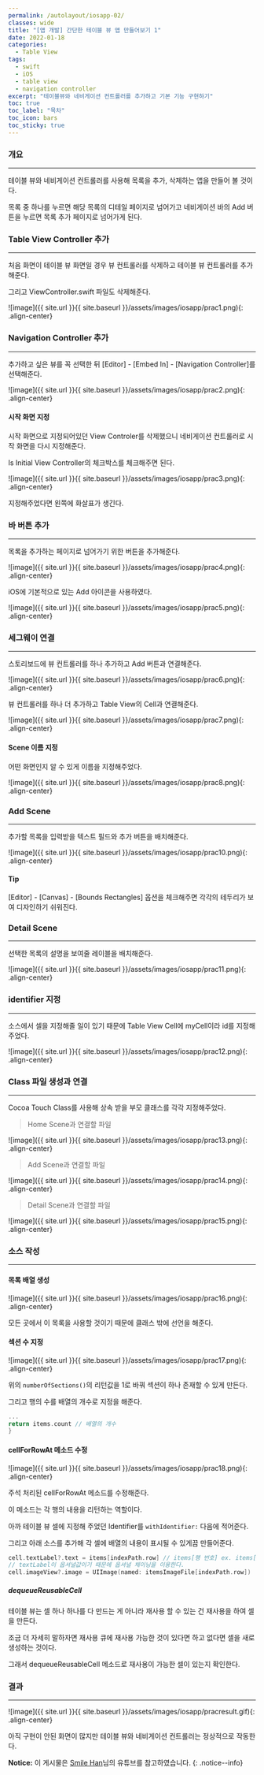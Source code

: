 ```yaml
---
permalink: /autolayout/iosapp-02/
classes: wide
title: "[앱 개발] 간단한 테이블 뷰 앱 만들어보기 1"
date: 2022-01-18
categories:
  - Table View
tags:
  - swift
  - iOS
  - table view
  - navigation controller
excerpt: "테이블뷰와 네비게이션 컨트롤러를 추가하고 기본 기능 구현하기"
toc: true
toc_label: "목차"
toc_icon: bars
toc_sticky: true
---
```


### 개요

---

테이블 뷰와 네비게이션 컨트롤러를 사용해 목록을 추가, 삭제하는 앱을 만들어 볼 것이다.

목록 중 하나를 누르면 해당 목록의 디테일 페이지로 넘어가고 네비게이션 바의 Add 버튼을 누르면 목록 추가 페이지로 넘어가게 된다.

### Table View Controller 추가

---

처음 화면이 테이블 뷰 화면일 경우 뷰 컨트롤러를 삭제하고 테이블 뷰 컨트롤러를 추가해준다.

그리고 ViewController.swift 파일도 삭제해준다.

![image]({{ site.url }}{{ site.baseurl }}/assets/images/iosapp/prac1.png){: .align-center}

### Navigation Controller 추가

---

추가하고 싶은 뷰를 꼭 선택한 뒤 [Editor] - [Embed In] - [Navigation Controller]를 선택해준다.

![image]({{ site.url }}{{ site.baseurl }}/assets/images/iosapp/prac2.png){: .align-center}

#### 시작 화면 지정

시작 화면으로 지정되어있던 View Controler를 삭제했으니 네비게이션 컨트롤러로 시작 화면을 다시 지정해준다.

Is Initial View Controller의 체크박스를 체크해주면 된다.

![image]({{ site.url }}{{ site.baseurl }}/assets/images/iosapp/prac3.png){: .align-center}

지정해주었다면 왼쪽에 화살표가 생긴다.

### 바 버튼 추가

---

목록을 추가하는 페이지로 넘어가기 위한 버튼을 추가해준다.

![image]({{ site.url }}{{ site.baseurl }}/assets/images/iosapp/prac4.png){: .align-center}

iOS에 기본적으로 있는 Add 아이콘을 사용하였다.

![image]({{ site.url }}{{ site.baseurl }}/assets/images/iosapp/prac5.png){: .align-center}

### 세그웨이 연결

---

스토리보드에 뷰 컨트롤러를 하나 추가하고 Add 버튼과 연결해준다.

![image]({{ site.url }}{{ site.baseurl }}/assets/images/iosapp/prac6.png){: .align-center}

뷰 컨트롤러를 하나 더 추가하고 Table View의 Cell과 연결해준다.

![image]({{ site.url }}{{ site.baseurl }}/assets/images/iosapp/prac7.png){: .align-center}

#### Scene 이름 지정

어떤 화면인지 알 수 있게 이름을 지정해주었다.

![image]({{ site.url }}{{ site.baseurl }}/assets/images/iosapp/prac8.png){: .align-center}

### Add Scene

---

추가할 목록을 입력받을 텍스트 필드와 추가 버튼을 배치해준다.

![image]({{ site.url }}{{ site.baseurl }}/assets/images/iosapp/prac10.png){: .align-center}

#### Tip

[Editor] - [Canvas] - [Bounds Rectangles] 옵션을 체크해주면 각각의 테두리가 보여 디자인하기 쉬워진다.

### Detail Scene

---

선택한 목록의 설명을 보여줄 레이블을 배치해준다.

![image]({{ site.url }}{{ site.baseurl }}/assets/images/iosapp/prac11.png){: .align-center}

### identifier 지정

---

소스에서 셀을 지정해줄 일이 있기 때문에 Table View Cell에 myCell이라 id를 지정해주었다.

![image]({{ site.url }}{{ site.baseurl }}/assets/images/iosapp/prac12.png){: .align-center}

### Class 파일 생성과 연결

---

Cocoa Touch Class를 사용해 상속 받을 부모 클래스를 각각 지정해주었다.

> Home Scene과 연결할 파일

![image]({{ site.url }}{{ site.baseurl }}/assets/images/iosapp/prac13.png){: .align-center}

> Add Scene과 연결할 파일

![image]({{ site.url }}{{ site.baseurl }}/assets/images/iosapp/prac14.png){: .align-center}

> Detail Scene과 연결할 파일

![image]({{ site.url }}{{ site.baseurl }}/assets/images/iosapp/prac15.png){: .align-center}

### 소스 작성

---

#### 목록 배열 생성

![image]({{ site.url }}{{ site.baseurl }}/assets/images/iosapp/prac16.png){: .align-center}

모든 곳에서 이 목록을 사용할 것이기 때문에 클래스 밖에 선언을 해준다.

#### 섹션 수 지정

![image]({{ site.url }}{{ site.baseurl }}/assets/images/iosapp/prac17.png){: .align-center}

위의 `numberOfSections()`의 리턴값을 1로 바꿔 섹션이 하나 존재할 수 있게 만든다.

그리고 행의 수를 배열의 개수로 지정을 해준다.

```swift
...
return items.count // 배열의 개수
}
```

#### cellForRowAt 메소드 수정

![image]({{ site.url }}{{ site.baseurl }}/assets/images/iosapp/prac18.png){: .align-center}

주석 처리된 cellForRowAt 메소드를 수정해준다.

이 메소드는 각 행의 내용을 리턴하는 역할이다.

아까 테이블 뷰 셀에 지정해 주었던 Identifier를 `withIdentifier:` 다음에 적어준다.

그리고 아래 소스를 추가해 각 셀에 배열의 내용이 표시될 수 있게끔 만들어준다.

```swift
cell.textLabel?.text = items[indexPath.row] // items[행 번호] ex. items[0], items[1], ...
// textLabel이 옵셔널값이기 때문에 옵셔널 체이닝을 이용한다.
cell.imageView?.image = UIImage(named: itemsImageFile[indexPath.row])
```

##### dequeueReusableCell

테이블 뷰는 셀 하나 하나를 다 만드는 게 아니라 재사용 할 수 있는 건 재사용을 하여 셀을 만든다.

조금 더 자세히 말하자면 재사용 큐에 재사용 가능한 것이 있다면 하고 없다면 셀을 새로 생성하는 것이다.

그래서 dequeueReusableCell 메소드로 재사용이 가능한 셀이 있는지 확인한다.

### 결과

---

![image]({{ site.url }}{{ site.baseurl }}/assets/images/iosapp/pracresult.gif){: .align-center}

아직 구현이 안된 화면이 많지만 테이블 뷰와 네비게이션 컨트롤러는 정상적으로 작동한다.

**Notice:** 이 게시물은 [Smile Han](https://www.youtube.com/watch?v=OuP4kH2KVd4&list=PL01dF8Z1_htAwkwI5hwt4Enc_HPP7EYia&index=2)님의 유튜브를 참고하였습니다.
{: .notice--info}